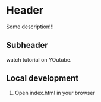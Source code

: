 # Header

Some description!!!

## Subheader

watch tutorial on YOutube.

## Local development

1. Open index.html in your browser
